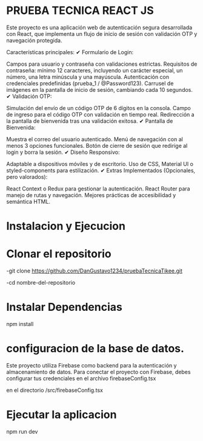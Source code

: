 # PRUEBA TECNICA REACT JS

Este proyecto es una aplicación web de autenticación segura desarrollada con React, que implementa un flujo de inicio de sesión con validación OTP y navegación protegida.

Características principales:
✔ Formulario de Login:

Campos para usuario y contraseña con validaciones estrictas.
Requisitos de contraseña: mínimo 12 caracteres, incluyendo un carácter especial, un número, una letra minúscula y una mayúscula.
Autenticación con credenciales predefinidas (prueba_1 / @Password123).
Carrusel de imágenes en la pantalla de inicio de sesión, cambiando cada 10 segundos.
✔ Validación OTP:

Simulación del envío de un código OTP de 6 dígitos en la consola.
Campo de ingreso para el código OTP con validación en tiempo real.
Redirección a la pantalla de bienvenida tras una validación exitosa.
✔ Pantalla de Bienvenida:

Muestra el correo del usuario autenticado.
Menú de navegación con al menos 3 opciones funcionales.
Botón de cierre de sesión que redirige al login y borra la sesión.
✔ Diseño Responsivo:

Adaptable a dispositivos móviles y de escritorio.
Uso de CSS, Material UI o styled-components para estilización.
✔ Extras Implementados (Opcionales, pero valorados):

React Context o Redux para gestionar la autenticación.
React Router para manejo de rutas y navegación.
Mejores prácticas de accesibilidad y semántica HTML.

# Instalacion y Ejecucion

# Clonar el repositorio

-git clone https://github.com/DanGustavo1234/pruebaTecnicaTikee.git

-cd nombre-del-repositorio
# Instalar Dependencias
npm install

# configuracion de la base de datos.

Este proyecto utiliza Firebase como backend para la autenticación y almacenamiento de datos.
Para conectar el proyecto con Firebase, debes configurar tus credenciales en el archivo firebaseConfig.tsx 

en el directorio /src/firebaseConfig.tsx

# Ejecutar la aplicacion

npm run dev

